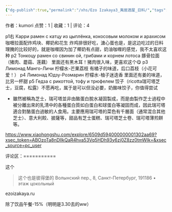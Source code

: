 ```yaml
---
{"dg-publish":true,"permalink":"/xhs/Ezo Izakaya3_夷居酒屋_日料/","tags":["rednote","圣彼得堡"],"created":"2025-03-17T22:00:32.454+08:00","updated":"2025-03-19T21:47:03.808+08:00"}
---
```


作者：kumori
点赞：1   |   收藏：1   |   评论：4

p1右 Карри рамен с катцу из цыплёнка, кокосовым молоком и арахисом 咖喱拉面配炸鸡块、椰奶和花生 炸鸡排很好吃，溏心蛋也是，是这边吃过的日料理腌的比较好的，就是咖喱因为加了椰奶有点甜，奶油咖喱的感觉，我不太喜欢这种
p2 Тонкоцу рамен со свинин ой, грибами и корнем лотоса 豚骨拉面（猪肉、蘑菇、莲藕） 里面还有黑木耳！猪肉很入味，更喜欢这个😋
p3 Лимонад Манго-Личи 柠檬水-芒果荔枝 有橘子的味道，后口荔枝（小花可爱！）
p4 Лимонад Юдзу-Розмарин 柠檬水-柚子迷迭香 里面还有姜的味道，比另一杯甜
p5 Гедза с рикоттой, тофу и трюфелем 饺子（ricotta瑞可塔芝士，豆腐，松露）不愿再吃，属于是可以但没必要，奶酪味饺子，你值得尝试
* 雖然被稱為芝士，瑞可塔並非由酪蛋白脫水凝固製成，而是由製作芝士過程中被分離出來的乳清中的各種蛋白質如白蛋白和球蛋白等凝固而成，因此瑞可塔適合對酪蛋白過敏的人食用。主要應用瑞可塔的菜色有千層面（通常混合其他芝士）、意大利餃、披薩等，甜品有芝士蛋糕、瑞可塔芝士卷、瑞可塔薄煎餅等。

https://www.xiaohongshu.com/explore/6509d594000000001302aa69?xsec_token=ABOzoTa8nDllkQaR4hva53Vq5HDh93y6zj0Z8zz0tmWIk=&xsec_source=pc_user

评论区：===========

这个

> 这个也是彼得堡的 Волынский пер., 8, Санкт-Петербург, 191186 • этаж цокольный

ezoizakaya.ru

除了饮品午餐-15%（明明是3.30去的ww）
